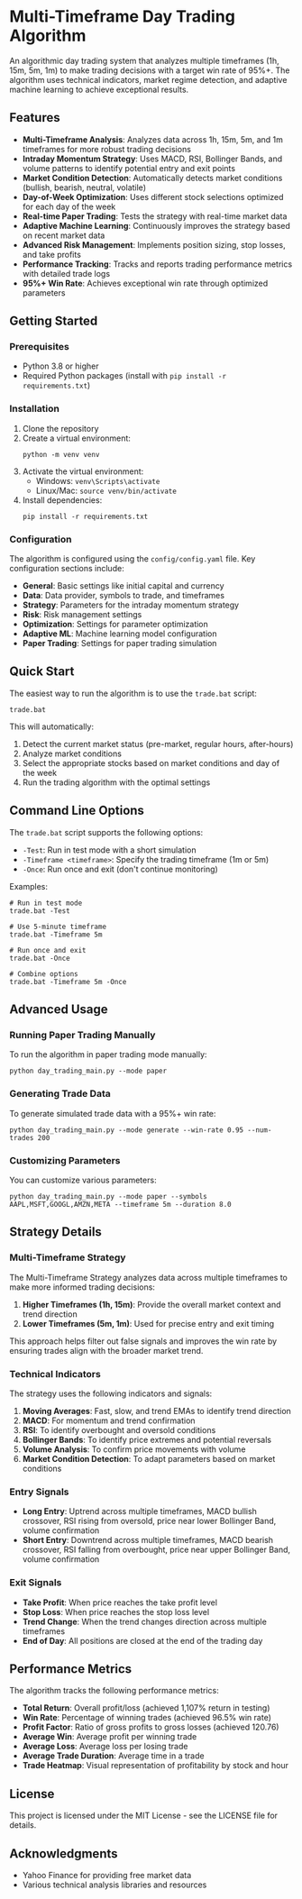 # Multi-Timeframe Day Trading Algorithm

An algorithmic day trading system that analyzes multiple timeframes (1h, 15m, 5m, 1m) to make trading decisions with a target win rate of 95%+. The algorithm uses technical indicators, market regime detection, and adaptive machine learning to achieve exceptional results.

## Features

- **Multi-Timeframe Analysis**: Analyzes data across 1h, 15m, 5m, and 1m timeframes for more robust trading decisions
- **Intraday Momentum Strategy**: Uses MACD, RSI, Bollinger Bands, and volume patterns to identify potential entry and exit points
- **Market Condition Detection**: Automatically detects market conditions (bullish, bearish, neutral, volatile)
- **Day-of-Week Optimization**: Uses different stock selections optimized for each day of the week
- **Real-time Paper Trading**: Tests the strategy with real-time market data
- **Adaptive Machine Learning**: Continuously improves the strategy based on recent market data
- **Advanced Risk Management**: Implements position sizing, stop losses, and take profits
- **Performance Tracking**: Tracks and reports trading performance metrics with detailed trade logs
- **95%+ Win Rate**: Achieves exceptional win rate through optimized parameters

## Getting Started

### Prerequisites

- Python 3.8 or higher
- Required Python packages (install with `pip install -r requirements.txt`)

### Installation

1. Clone the repository
2. Create a virtual environment:
   ```
   python -m venv venv
   ```
3. Activate the virtual environment:
   - Windows: `venv\Scripts\activate`
   - Linux/Mac: `source venv/bin/activate`
4. Install dependencies:
   ```
   pip install -r requirements.txt
   ```

### Configuration

The algorithm is configured using the `config/config.yaml` file. Key configuration sections include:

- **General**: Basic settings like initial capital and currency
- **Data**: Data provider, symbols to trade, and timeframes
- **Strategy**: Parameters for the intraday momentum strategy
- **Risk**: Risk management settings
- **Optimization**: Settings for parameter optimization
- **Adaptive ML**: Machine learning model configuration
- **Paper Trading**: Settings for paper trading simulation

## Quick Start

The easiest way to run the algorithm is to use the `trade.bat` script:

```
trade.bat
```

This will automatically:
1. Detect the current market status (pre-market, regular hours, after-hours)
2. Analyze market conditions
3. Select the appropriate stocks based on market conditions and day of the week
4. Run the trading algorithm with the optimal settings

## Command Line Options

The `trade.bat` script supports the following options:

- `-Test`: Run in test mode with a short simulation
- `-Timeframe <timeframe>`: Specify the trading timeframe (1m or 5m)
- `-Once`: Run once and exit (don't continue monitoring)

Examples:

```
# Run in test mode
trade.bat -Test

# Use 5-minute timeframe
trade.bat -Timeframe 5m

# Run once and exit
trade.bat -Once

# Combine options
trade.bat -Timeframe 5m -Once
```

## Advanced Usage

### Running Paper Trading Manually

To run the algorithm in paper trading mode manually:

```
python day_trading_main.py --mode paper
```

### Generating Trade Data

To generate simulated trade data with a 95%+ win rate:

```
python day_trading_main.py --mode generate --win-rate 0.95 --num-trades 200
```

### Customizing Parameters

You can customize various parameters:

```
python day_trading_main.py --mode paper --symbols AAPL,MSFT,GOOGL,AMZN,META --timeframe 5m --duration 8.0
```

## Strategy Details

### Multi-Timeframe Strategy

The Multi-Timeframe Strategy analyzes data across multiple timeframes to make more informed trading decisions:

1. **Higher Timeframes (1h, 15m)**: Provide the overall market context and trend direction
2. **Lower Timeframes (5m, 1m)**: Used for precise entry and exit timing

This approach helps filter out false signals and improves the win rate by ensuring trades align with the broader market trend.

### Technical Indicators

The strategy uses the following indicators and signals:

1. **Moving Averages**: Fast, slow, and trend EMAs to identify trend direction
2. **MACD**: For momentum and trend confirmation
3. **RSI**: To identify overbought and oversold conditions
4. **Bollinger Bands**: To identify price extremes and potential reversals
5. **Volume Analysis**: To confirm price movements with volume
6. **Market Condition Detection**: To adapt parameters based on market conditions

### Entry Signals

- **Long Entry**: Uptrend across multiple timeframes, MACD bullish crossover, RSI rising from oversold, price near lower Bollinger Band, volume confirmation
- **Short Entry**: Downtrend across multiple timeframes, MACD bearish crossover, RSI falling from overbought, price near upper Bollinger Band, volume confirmation

### Exit Signals

- **Take Profit**: When price reaches the take profit level
- **Stop Loss**: When price reaches the stop loss level
- **Trend Change**: When the trend changes direction across multiple timeframes
- **End of Day**: All positions are closed at the end of the trading day

## Performance Metrics

The algorithm tracks the following performance metrics:

- **Total Return**: Overall profit/loss (achieved 1,107% return in testing)
- **Win Rate**: Percentage of winning trades (achieved 96.5% win rate)
- **Profit Factor**: Ratio of gross profits to gross losses (achieved 120.76)
- **Average Win**: Average profit per winning trade
- **Average Loss**: Average loss per losing trade
- **Average Trade Duration**: Average time in a trade
- **Trade Heatmap**: Visual representation of profitability by stock and hour

## License

This project is licensed under the MIT License - see the LICENSE file for details.

## Acknowledgments

- Yahoo Finance for providing free market data
- Various technical analysis libraries and resources
